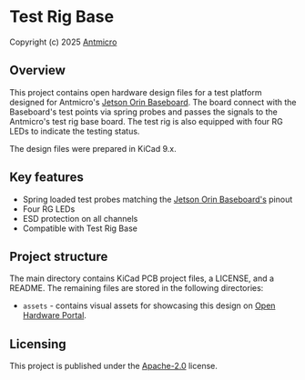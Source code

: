 # Test Rig Base

Copyright (c) 2025 [Antmicro](https://www.antmicro.com)


## Overview

This project contains open hardware design files for a test platform designed for Antmicro's [Jetson Orin Baseboard](https://github.com/antmicro/jetson-orin-baseboard).
The board connect with the Baseboard's test points via spring probes and passes the signals to the Antmicro's test rig base board. The test rig is also equipped with four RG LEDs to indicate the testing status.

The design files were prepared in KiCad 9.x.

## Key features

* Spring loaded test probes matching the [Jetson Orin Baseboard's](https://github.com/antmicro/jetson-orin-baseboard) pinout
* Four RG LEDs
* ESD protection on all channels
* Compatible with Test Rig Base

## Project structure

The main directory contains KiCad PCB project files, a LICENSE, and a README.
The remaining files are stored in the following directories:

* `assets` - contains visual assets for showcasing this design on [Open Hardware Portal](https://openhardware.antmicro.com).

## Licensing

This project is published under the [Apache-2.0](LICENSE) license.
